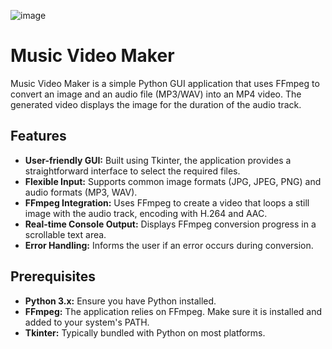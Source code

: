 ![image](https://github.com/user-attachments/assets/2d9d49be-b0c9-4253-a48e-b1c66582a03e)

# Music Video Maker

Music Video Maker is a simple Python GUI application that uses FFmpeg to convert an image and an audio file (MP3/WAV) into an MP4 video. The generated video displays the image for the duration of the audio track.

## Features

- **User-friendly GUI:** Built using Tkinter, the application provides a straightforward interface to select the required files.
- **Flexible Input:** Supports common image formats (JPG, JPEG, PNG) and audio formats (MP3, WAV).
- **FFmpeg Integration:** Uses FFmpeg to create a video that loops a still image with the audio track, encoding with H.264 and AAC.
- **Real-time Console Output:** Displays FFmpeg conversion progress in a scrollable text area.
- **Error Handling:** Informs the user if an error occurs during conversion.

## Prerequisites

- **Python 3.x:** Ensure you have Python installed.
- **FFmpeg:** The application relies on FFmpeg. Make sure it is installed and added to your system's PATH.
- **Tkinter:** Typically bundled with Python on most platforms.
